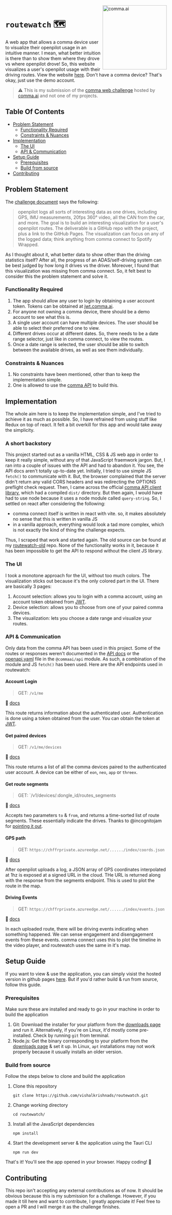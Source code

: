 <img src="https://github.com/vishalkrishnads/routewatch/assets/50231856/a4d3dd70-9c0c-462a-8511-0e384ef45264" alt="comma.ai" width="200" align="right" >

# `routewatch` 🗺️
A web app that allows a comma device user to visualize their openpilot usage in an intuitive manner. I mean, what better intuition is there than to show them where they drove vs where openpilot drove! So, this website visualizes a user's openpilot usage with their driving routes. View the website [here](https://vishalkrishnads.github.io/routewatch). Don't have a comma device? That's okay, just use the demo account.

> :warning: This is my submission of the [comma web challenge](https://github.com/commaai/jobs/blob/master/web.md) hosted by [comma.ai](https://comma.ai) and not one of my projects.

## Table Of Contents
* [Problem Statement](#problem-statement)
    * [Functionality Required](#functionality-required)
    * [Constraints & Nuances](#constraints--nuances)
* [Implementation](#implementation)
    * [The UI](#the-ui)
    * [API & Communication](#api--communication)
* [Setup Guide](#setup-guide)
    * [Prerequisites](#prerequisites)
    * [Build from source](#build-from-source)
* [Contributing](#contributing)

## Problem Statement
The [challenge document](https://github.com/commaai/jobs/blob/master/web.md) says the following:
> openpilot logs all sorts of interesting data as one drives, including GPS, IMU measurements, 20fps 360° video, all the CAN from the car, and more. The goal is to build an interesting visualization for a user's openpilot routes. The deliverable is a GitHub repo with the project, plus a link to the GitHub Pages. The visualization can focus on any of the logged data; think anything from comma connect to Spotify Wrapped.

As I thought about it, what better data to show other than the driving statistics itself? After all, the progress of an ADAS/self-driving system can be best judged by how long it drives vs the driver. Moreover, I found that this visualization was missing from comma connect. So, it felt best to consider this the problem statement and solve it.

### Functionality Required
1. The app should allow any user to login by obtaining a user account token. Tokens can be obtained at [jwt.comma.ai](https://jwt.comma.ai).
2. For anyone not owning a comma device, there should be a demo account to see what this is.
3. A single user account can have multiple devices. The user should be able to select their preferred one to view.
4. Different drives occur at different dates. So, there needs to be a date range selector, just like in comma connect, to view the routes.
5. Once a date range is selected, the user should be able to switch between the available drives, as well as see them individually.

### Constraints & Nuances
1. No constraints have been mentioned, other than to keep the implementation simple.
2. One is allowed to use the [comma API](https://api.comma.ai) to build this.

## Implementation
The whole aim here is to keep the implementation simple, and I've tried to achieve it as much as possible. So, I have refrained from using stuff like Redux on top of react. It felt a bit overkill for this app and would take away the simplicity.

### A short backstory
This project started out as a vanilla HTML, CSS & JS web app in order to keep it really simple, without any of that JavaScript fraemwork jargon. But, I ran into a couple of issues with the API and had to abandon it. You see, the API docs aren't totally up-to-date yet. Initially, I tried to use simple JS `fetch()` to communicate with it. But, the browser complained that the server didn't return any valid CORS headers and was redirecting the OPTIONS preflight check request. Then, I came across the official [comma API client library](https://github.com/commaai/comma-api), which had a compiled `dist/` directory. But then again, I would have had to use node because it uses a node module called `query-string`. So, I settled on react after considering the following:

* comma connect itself is written in react with vite. so, it makes absolutely no sense that this is written in vanilla JS
* in a vanilla approach, everything would look a tad more complex, which is not exactly the kind of thing the challenge expects.

Thus, I scraped that work and started again. The old source can be found at my [routewatch-old](https://github.com/vishalkrishnads/routewatch-old) repo. None of the functionality works in it, because it has been impossible to get the API to respond without the client JS library.

### The UI
I took a monotone approach for the UI, without too much colors. The visualization sticks out because it's the only colored part in the UI. There are basically 3 pages:

1. Account selection: allows you to login with a comma account, using an account token obtained from [JWT](https://jwt.comma.ai).
2. Device selection: allows you to choose from one of your paired comma devices.
3. The visualization: lets you choose a date range and visualize your routes.

### API & Communication
Only data from the comma API has been used in this project. Some of the routes or responses weren't documented in the [API docs](https://github.com/commaai/comma-api/blob/master/openapi.yaml) or the [openapi.yaml](https://github.com/commaai/comma-api/blob/master/openapi.yaml) file in the `@commaai/api` module. As such, a combination of the module and JS `fetch()` has been used. Here are the API endpoints used in routewatch:

#### Account Login

> GET: `/v1/me`

🔗 [docs](https://api.comma.ai/#profile)

This route returns information about the authenticated user. Authentication is done using a token obtained from the user. You can obtain the token at [JWT](https://jwt.comma.ai/).

#### Get paired devices

> GET: `/v1/me/devices`

🔗 [docs](https://api.comma.ai/#devices)

This route returns a list of all the comma devices paired to the authenticated user account. A device can be either of `eon`, `neo`, `app` or `threex`.

#### Get route segments

> GET: `/v1/devices/:dongle_id/routes_segments

🔗 [docs](https://github.com/commaai/comma-api/blob/master/openapi.yaml#L474)

Accepts two parameters `to` & `from`, and returns a time-sorted list of route segments. These essentially indicate the drives. Thanks to @incognitojam for [pointing it out](https://github.com/commaai/comma-api/issues/31#issuecomment-2147183523).

#### GPS path

> GET: `https://chffrprivate.azureedge.net/....../index/coords.json`

🔗 [docs](https://api.comma.ai/#gps-path)

After openpilot uploads a log, a JSON array of GPS coordinates interpolated at 1hz is exposed at a signed URL in the cloud. THe URL is returned along with the response from the segments endpoint. This is used to plot the route in the map.

#### Driving Events

> GET: `https://chffrprivate.azureedge.net/....../index/events.json`

🔗 [docs](https://api.comma.ai/#events)

In each uploaded route, there will be driving events indicating when something happened. We can sense engagement and disengagement events from these events. comma connect uses this to plot the timeline in the video player, and routewatch uses the same in it's map.

## Setup Guide
If you want to view & use the application, you can simply visist the hosted version in github pages [here](https://vishalkrishnads.github.io/routewatch). But if you'd rather build & run from source, follow this guide.

### Prerequisites
Make sure these are installed and ready to go in your machine in order to build the application
1. Git: Download the installer for your platform from the [downloads page](https://www.git-scm.com/downloads) and run it. Alternatively, if you're on Linux, it'd mostly come pre-installed. Check by running `git` from terminal.
2. Node.js: Get the binary corresponding to your platform from the [downloads page](https://nodejs.org/en/download) & set it up. In Linux, `apt` installations may not work properly because it usually installs an older version.

### Build from source
Follow the steps below to clone and build the application

1. Clone this repository

    ```
    git clone https://github.com/vishalkrishnads/routewatch.git
    ```

2. Change working directory

    ```
    cd routewatch/
    ```

3. Install all the JavaScript dependencies

    ```
    npm install
    ```

4. Start the development server & the application using the Tauri CLI

    ```
    npm run dev
    ```

That's it! You'll see the app opened in your browser. Happy coding! 🎉

## Contributing
This repo isn't accepting any external contributions as of now. It should be obvious because this is my submission for a challenge. However, if you made it till here and want to contribute, I greatly appreciate it! Feel free to open a PR and I will merge it as the challenge finishes.
